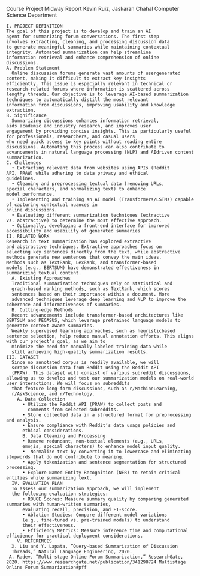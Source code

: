 Course Project Midway Report
Kevin Ruiz, Jaskaran Chahal
Computer Science Department

  
    I. PROJECT DEFINITION
    The goal of this project is to develop and train an AI
    agent for summarizing forum conversations. The first step
    involves extracting, cleaning, and processing discussion data
    to generate meaningful summaries while maintaining contextual integrity. Automated summarization can help streamline
    information retrieval and enhance comprehension of online
    discussions.
    A. Problem Statement
      Online discussion forums generate vast amounts of usergenerated content, making it difficult to extract key insights
    efficiently. This issue is especially relevant in technical or
    research-related forums where information is scattered across
    lengthy threads. Our objective is to leverage AI-based summarization techniques to automatically distill the most relevant
    information from discussions, improving usability and knowledge extraction.
    B. Significance
      Summarizing discussions enhances information retrieval,
    aids academic and industry research, and improves user
    engagement by providing concise insights. This is particularly useful for professionals, researchers, and casual users
    who need quick access to key points without reading entire
    discussions. Automating this process can also contribute to
    advancements in natural language processing (NLP) and AIdriven content summarization.
    C. Challenges
      • Extracting relevant data from websites using APIs (Reddit
    API, PRAW) while adhering to data privacy and ethical
    guidelines.
      • Cleaning and preprocessing textual data (removing URLs,
    special characters, and normalizing text) to enhance
    model performance.
      • Implementing and training an AI model (Transformers/LSTMs) capable of capturing contextual nuances in
    online discussions.
      • Evaluating different summarization techniques (extractive
    vs. abstractive) to determine the most effective approach.
      • Optionally, developing a front-end interface for improved
    accessibility and usability of generated summaries
    II. RELATED WORK
    Research in text summarization has explored extractive
    and abstractive techniques. Extractive approaches focus on
    selecting key sentences directly from the text, while abstractive
    methods generate new sentences that convey the main ideas.
    Methods such as TextRank, LexRank, and transformer-based
    models (e.g., BERTSUM) have demonstrated effectiveness in
    summarizing textual content.
      A. Existing Approaches
      Traditional summarization techniques rely on statistical and
      graph-based ranking methods, such as TextRank, which scores
      sentences based on their importance within a document. More
      advanced techniques leverage deep learning and NLP to improve the coherence and informativeness of summaries.
      B. Cutting-edge Methods
      Recent advancements include transformer-based architectures like BERTSUM and PEGASUS, which leverage pretrained language models to generate context-aware summaries.
      Weakly supervised learning approaches, such as heuristicbased sentence selection, help reduce manual annotation efforts. This aligns with our project’s goal, as we aim to
      minimize the need for manually labeled training data while
      still achieving high-quality summarization results.
    III. DATASET
      Since no annotated corpus is readily available, we will
      scrape discussion data from Reddit using the Reddit API
      (PRAW). This dataset will consist of various subreddit discussions, allowing us to develop and test our summarization models on real-world user interactions. We will focus on subreddits
      that feature long-form discussions, such as r/MachineLearning,
      r/AskScience, and r/Technology.
        A. Data Collection
          • Utilize the Reddit API (PRAW) to collect posts and
            comments from selected subreddits.
          • Store collected data in a structured format for preprocessing and analysis.
          • Ensure compliance with Reddit’s data usage policies and
          ethical considerations.
          B. Data Cleaning and Processing
          • Remove redundant, non-textual elements (e.g., URLs,
          emojis, special characters) to enhance model input quality.
          •  Normalize text by converting it to lowercase and eliminating stopwords that do not contribute to meaning.
          • Apply tokenization and sentence segmentation for structured processing.
          • Explore Named Entity Recognition (NER) to retain critical entities while summarizing text.
      IV. EVALUATION PLAN
      To assess our summarization approach, we will implement
      the following evaluation strategies:
          • ROUGE Scores: Measure summary quality by comparing generated summaries with human-written summaries,
          evaluating recall, precision, and F1-score.
          • Ablation Studies: Compare different model variations
          (e.g., fine-tuned vs. pre-trained models) to understand
          their effectiveness.
          • Efficiency Metrics: Measure inference time and computational efficiency for practical deployment considerations.
        V. REFERENCES
      X. Liu and Y. Lapata, ”Query-based Summarization of Discussion
      Threads,” Natural Language Engineering, 2020.
     A. Radev, ”Multi-stage Online Forum Summarization,” ResearchGate,
    2020. https://www.researchgate.net/publication/341298724 Multistage
    Online Forum Summarization#pff
